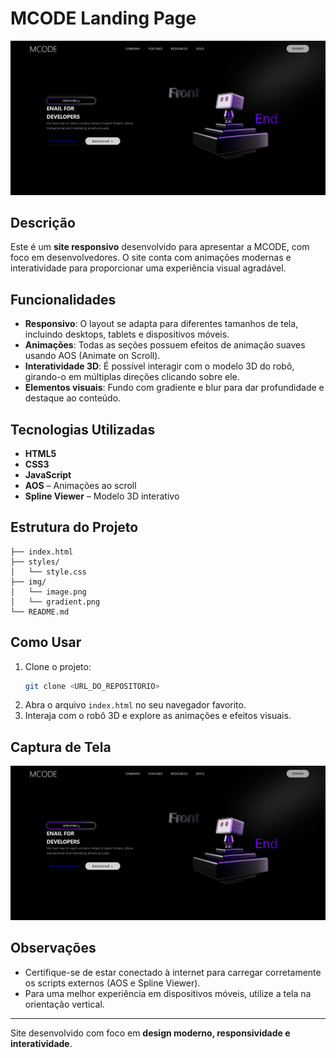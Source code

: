# MCODE Landing Page

![Preview](img/image.png)

## Descrição
Este é um **site responsivo** desenvolvido para apresentar a MCODE, com foco em desenvolvedores. O site conta com animações modernas e interatividade para proporcionar uma experiência visual agradável.

## Funcionalidades
- **Responsivo**: O layout se adapta para diferentes tamanhos de tela, incluindo desktops, tablets e dispositivos móveis.
- **Animações**: Todas as seções possuem efeitos de animação suaves usando AOS (Animate on Scroll).
- **Interatividade 3D**: É possível interagir com o modelo 3D do robô, girando-o em múltiplas direções clicando sobre ele.
- **Elementos visuais**: Fundo com gradiente e blur para dar profundidade e destaque ao conteúdo.

## Tecnologias Utilizadas
- **HTML5**  
- **CSS3**  
- **JavaScript**  
- **AOS** – Animações ao scroll  
- **Spline Viewer** – Modelo 3D interativo

## Estrutura do Projeto
```
├── index.html
├── styles/
│   └── style.css
├── img/
│   └── image.png
│   └── gradient.png
└── README.md
```

## Como Usar
1. Clone o projeto:
   ```bash
   git clone <URL_DO_REPOSITORIO>
   ```
2. Abra o arquivo `index.html` no seu navegador favorito.
3. Interaja com o robô 3D e explore as animações e efeitos visuais.

## Captura de Tela
![Preview](img/image.png)

## Observações
- Certifique-se de estar conectado à internet para carregar corretamente os scripts externos (AOS e Spline Viewer).  
- Para uma melhor experiência em dispositivos móveis, utilize a tela na orientação vertical.

---

Site desenvolvido com foco em **design moderno, responsividade e interatividade**.

